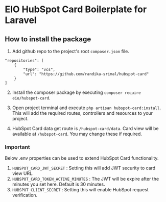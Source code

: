 # EIO HubSpot Card Boilerplate for Laravel

## How to install the package

1. Add github repo to the project's root `composer.json` file.

```
"repositories": [
    {
        "type": "vcs",
        "url": "https://github.com/randika-srimal/hubspot-card"
    }
]
```

2. Install the composer package by executing `composer require eio/hubspot-card`.

3. Open project terminal and execute `php artisan hubspot-card:install`. This will add the required routes, controllers and resources to your project.

4. HubSpot Card data get route is `/hubspot-card/data`. Card view will be available at `/hubspot-card`. You may change these if required.

### Important

Below .env properties can be used to extend HubSpot Card functionality.

1. `HUBSPOT_CARD_JWT_SECRET` : Setting this will add JWT security to card view URL.
2. `HUBSPOT_CARD_TOKEN_ACTIVE_MINUTES` : The JWT will be expire after the minutes you set here. Default is 30 minutes.
3. `HUBSPOT_CLIENT_SECRET` : Setting this will enable HubSpot request verification.


